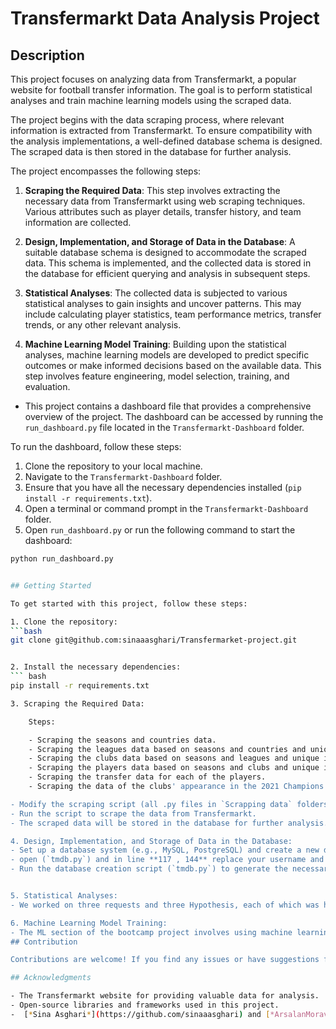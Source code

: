 # Transfermarkt Data Analysis Project

## Description

This project focuses on analyzing data from Transfermarkt, a popular website for football transfer information. The goal is to perform statistical analyses and train machine learning models using the scraped data.

The project begins with the data scraping process, where relevant information is extracted from Transfermarkt. To ensure compatibility with the analysis implementations, a well-defined database schema is designed. The scraped data is then stored in the database for further analysis.

The project encompasses the following steps:

1. **Scraping the Required Data**: This step involves extracting the necessary data from Transfermarkt using web scraping techniques. Various attributes such as player details, transfer history, and team information are collected.

2. **Design, Implementation, and Storage of Data in the Database**: A suitable database schema is designed to accommodate the scraped data. This schema is implemented, and the collected data is stored in the database for efficient querying and analysis in subsequent steps.

3. **Statistical Analyses**: The collected data is subjected to various statistical analyses to gain insights and uncover patterns. This may include calculating player statistics, team performance metrics, transfer trends, or any other relevant analysis.

4. **Machine Learning Model Training**: Building upon the statistical analyses, machine learning models are developed to predict specific outcomes or make informed decisions based on the available data. This step involves feature engineering, model selection, training, and evaluation.

- This project contains a dashboard file that provides a comprehensive overview of the project. The dashboard can be accessed by running the `run_dashboard.py` file located in the `Transfermarkt-Dashboard` folder.

To run the dashboard, follow these steps:

1. Clone the repository to your local machine.
2. Navigate to the `Transfermarkt-Dashboard` folder.
3. Ensure that you have all the necessary dependencies installed (`pip install -r requirements.txt`).
4. Open a terminal or command prompt in the `Transfermarkt-Dashboard` folder.
5. Open `run_dashboard.py` or run the following command to start the dashboard:

```bash
python run_dashboard.py


## Getting Started

To get started with this project, follow these steps:

1. Clone the repository:
```bash
git clone git@github.com:sinaaasghari/Transfermarket-project.git


2. Install the necessary dependencies:
``` bash
pip install -r requirements.txt

3. Scraping the Required Data:

    Steps:

    - Scraping the seasons and countries data.
    - Scraping the leagues data based on seasons and countries and unique information for each league.
    - Scraping the clubs data based on seasons and leagues and unique information for each club.
    - Scraping the players data based on seasons and clubs and unique information (performances) for each player.
    - Scraping the transfer data for each of the players.
    - Scraping the data of the clubs' appearance in the 2021 Champions League.

- Modify the scraping script (all .py files in `Scrapping data` folders ) to specify the desired data to be collected.
- Run the script to scrape the data from Transfermarkt.
- The scraped data will be stored in the database for further analysis.

4. Design, Implementation, and Storage of Data in the Database:
- Set up a database system (e.g., MySQL, PostgreSQL) and create a new database for the project.
- open (`tmdb.py`) and in line **117 , 144** replace your username and in line **118,145** replace your password.
- Run the database creation script (`tmdb.py`) to generate the necessary tables and schema.


5. Statistical Analyses:
- We worked on three requests and three Hypothesis, each of which was handled in a separate file.

6. Machine Learning Model Training:
- The ML section of the bootcamp project involves using machine learning techniques to estimate and classify data from `transfermarkt.com`.
## Contribution

Contributions are welcome! If you find any issues or have suggestions for improvements, please submit an issue or a pull request. Let's collaborate and make this project even better.

## Acknowledgments

- The Transfermarkt website for providing valuable data for analysis.
- Open-source libraries and frameworks used in this project.
-  [*Sina Asghari*](https://github.com/sinaaasghari) and [*ArsalanMoravvej*](https://github.com/ArsalanMoravvej), [*Sina Saberi*], [*Mohammad Norasteh*](https://github.com/houman-nr) for their contributions and efforts in developing this project.

